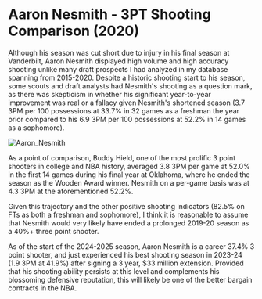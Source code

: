 # Aaron Nesmith - 3PT Shooting Comparison (2020)

Although his season was cut short due to injury in his final season at Vanderbilt, Aaron Nesmith displayed high volume and high accuracy shooting unlike many draft prospects I had analyzed in my database spanning from 2015-2020. Despite a historic shooting start to his season, some scouts and draft analysts had Nesmith's shooting as a question mark, as there was skepticism in whether his significant year-to-year improvement was real or a fallacy given Nesmith's shortened season (3.7 3PM per 100 possessions at 33.7% in 32 games as a freshman the year prior compared to his 6.9 3PM per 100 possessions at 52.2% in 14 games as a sophomore).

![Aaron_Nesmith](https://github.com/user-attachments/assets/2d796f40-448d-4c5a-b6c1-cd363a706638)

As a point of comparison, Buddy Hield, one of the most prolific 3 point shooters in college and NBA history, averaged 3.8 3PM per game at 52.0% in the first 14 games during his final year at Oklahoma, where he ended the season as the Wooden Award winner. Nesmith on a per-game basis was at 4.3 3PM at the aforementioned 52.2%. 

Given this trajectory and the other positive shooting indicators (82.5% on FTs as both a freshman and sophomore), I think it is reasonable to assume that Nesmith would very likely have ended a prolonged 2019-20 season as a 40%+ three point shooter. 

As of the start of the 2024-2025 season, Aaron Nesmith is a career 37.4% 3 point shooter, and just experienced his best shooting season in 2023-24 (1.9 3PM at 41.9%) after signing a 3 year, $33 million extension. Provided that his shooting ability persists at this level and complements his blossoming defensive reputation, this will likely be one of the better bargain contracts in the NBA. 
